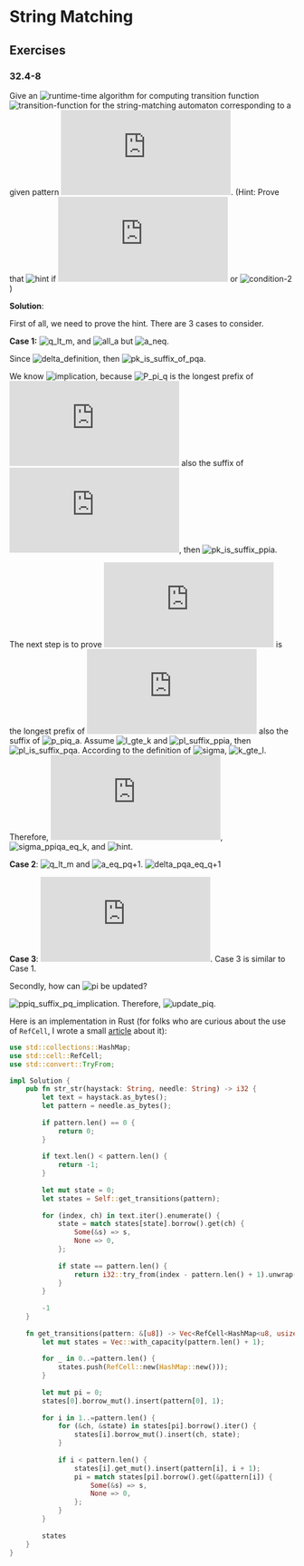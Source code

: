 # String Matching

## Exercises

### 32.4-8

Give an ![runtime][O \left( m \Sigma \right)]-time algorithm for computing transition function ![transition-function][\delta]
for the string-matching automaton corresponding to a given pattern ![pattern][P]. (Hint: Prove that ![hint][\delta \left( q, a \right) = \delta \left( \pi \left\[ q \right\], a \right)]
if ![condition-1][q = m] or ![condition-2][P \left\[ q + 1 \right\] \neq a])

**Solution**:

First of all, we need to prove the hint. There are 3 cases to consider.

**Case 1:** ![q_lt_m][q < m], and ![all_a][\forall a \in \Sigma] but ![a_neq][a \neq P \left\[ q + 1 \right\]].

Since ![delta_definition][\delta \left\( q, a \right\) = \sigma \left\( P_q a \right\) = k], then ![pk_is_suffix_of_pqa][P_k \sqsupset P_q a].

We know ![implication][P_{\pi \left\[ q \right\]} \sqsupset P_q \Rightarrow P_{\pi \left\[ q \right\]} a \sqsupset P_q a], because
![P_pi_q][P_{\pi \left\[ q \right\]}] is the longest prefix of ![P][P] also the suffix of ![P_q][P_q],
then ![pk_is_suffix_ppia][P_k \sqsupset P_{\pi \left\[ q \right\]} a].

The next step is to prove ![P_k][P_k] is the longest prefix of ![P][P] also the suffix of ![p_piq_a][P_{\pi \left\[ q \right\]} a].
Assume ![l_gte_k][l >= k] and ![pl_suffix_ppia][P_l \sqsupset P_{\pi \left\[ q \right\]} a], then ![pl_is_suffix_pqa][P_l \sqsupset P_q a].
According to the definition of ![sigma][\sigma], ![k_gte_l][k >= l]. Therefore, ![l_eq_k][l = k],
![sigma_ppiqa_eq_k][\sigma \left( P_{\pi \left\[ q \right\]} a \right) = k], and ![hint][\delta \left( q, a \right) = \delta \left( \pi \left\[ q \right\], a \right)].

**Case 2**: ![q_lt_m][q < m] and ![a_eq_pq+1][a = P \left\[ q + 1 \right\]]. ![delta_pqa_eq_q+1][\delta \left( P_q, a \right) = q + 1]

**Case 3**: ![q_eq_m][q = m]. Case 3 is similar to Case 1.

Secondly, how can ![pi][\pi] be updated?

![ppiq_suffix_pq_implication][P_{\pi \left\[ q \right\]} \sqsupset P_q \Rightarrow P_{\pi \left\[ q \right\]} P \left\[ q + 1 \right\] \sqsupset P_q P \left\[ q + 1 \right\]].
Therefore, ![update_piq][\pi \left\[ q + 1 \right\] = \delta \left( \pi \left\[ q \right\], P \left\[ q + 1 \right\] \right)].

[O \left( m \Sigma \right)]: http://latex.codecogs.com/svg.latex?O&space;\left(&space;m&space;\Sigma&space;\right) "O \left( m \Sigma \right)"
[\delta]: http://latex.codecogs.com/svg.latex?\delta "http://latex.codecogs.com/svg.latex?\delta"
[\delta \left( q, a \right) = \delta \left( \pi \left\[ q \right\], a \right)]: http://latex.codecogs.com/svg.latex?\delta&space;\left(&space;q,&space;a&space;\right)&space;=&space;\delta&space;\left(&space;\pi&space;\left[&space;q&space;\right],&space;a&space;\right) "http://latex.codecogs.com/svg.latex?\delta \left( q, a \right) = \delta \left( \pi \left[ q \right], a \right)"
[q = m]: http://latex.codecogs.com/svg.latex?q&space;=&space;m "http://latex.codecogs.com/svg.latex?q = m"
[P \left\[ q + 1 \right\] \neq a]: http://latex.codecogs.com/svg.latex?P&space;\left&space;[&space;q&space;&plus;&space;1&space;\right&space;]&space;\neq&space;a "http://latex.codecogs.com/svg.latex?P \left[ q + 1 \right] \neq a"
[q < m]: http://latex.codecogs.com/svg.latex?q&space;<&space;m "http://latex.codecogs.com/svg.latex?q < m"
[\forall a \in \Sigma]: http://latex.codecogs.com/svg.latex?\forall&space;a&space;\in&space;\Sigma "http://latex.codecogs.com/svg.latex?\forall a \in \Sigma"
[a \neq P \left\[ q + 1 \right\]]: http://latex.codecogs.com/svg.latex?a&space;\neq&space;P&space;\left&space;[&space;q&space;&plus;&space;1&space;\right&space;] "http://latex.codecogs.com/svg.latex?a \neq P \left [ q + 1 \right ]"
[P]: http://latex.codecogs.com/svg.latex?P "http://latex.codecogs.com/svg.latex?P"
[\delta \left\( q, a \right\) = \sigma \left\( P_q a \right\) = k]: http://latex.codecogs.com/svg.latex?\delta&space;\left(&space;q,&space;a&space;\right)&space;=&space;\sigma&space;\left(&space;P_q&space;a&space;\right)&space;=&space;k "http://latex.codecogs.com/svg.latex?\delta \left( q, a \right) = \sigma \left( P_q a \right) = k"
[P_k \sqsupset P_q a]: http://latex.codecogs.com/svg.latex?P_k&space;\sqsupset&space;P_q&space;a "http://latex.codecogs.com/svg.latex?P_k \sqsupset P_q a"
[P_{\pi \left\[ q \right\]} \sqsupset P_q \Rightarrow P_{\pi \left\[ q \right\]} a \sqsupset P_q a]: http://latex.codecogs.com/svg.latex?P_{\pi&space;\left[&space;q&space;\right]}&space;\sqsupset&space;P_q&space;\Rightarrow&space;P_{\pi&space;\left[&space;q&space;\right]}&space;a&space;\sqsupset&space;P_q&space;a "http://latex.codecogs.com/svg.latex?P_{\pi \left[ q \right]} \sqsupset P_q \Rightarrow P_{\pi \left[ q \right]} a \sqsupset P_q a"
[P_{\pi \left\[ q \right\]}]: http://latex.codecogs.com/svg.latex?P_{\pi&space;\left[&space;q&space;\right]} "http://latex.codecogs.com/svg.latex?P_{\pi \left[ q \right]}"
[P_q]: http://latex.codecogs.com/svg.latex?P_q "http://latex.codecogs.com/svg.latex?P_q"
[P_k \sqsupset P_{\pi \left\[ q \right\]} a]: http://latex.codecogs.com/svg.latex?P_k&space;\sqsupset&space;P_{\pi&space;\left[&space;q&space;\right]}&space;a "http://latex.codecogs.com/svg.latex?P_k \sqsupset P_{\pi \left[ q \right]} a"
[P_k]: http://latex.codecogs.com/svg.latex?P_k "http://latex.codecogs.com/svg.latex?P_k"
[P_{\pi \left\[ q \right\]} a]: http://latex.codecogs.com/svg.latex?P_{\pi&space;\left\[&space;q&space;\right\]}&space;a "http://latex.codecogs.com/svg.latex?P_{\pi \left\[ q \right\]} a"
[l >= k]: http://latex.codecogs.com/svg.latex?l&space;>=&space;k "http://latex.codecogs.com/svg.latex?l >= k"
[P_l \sqsupset P_{\pi \left\[ q \right\]} a]: http://latex.codecogs.com/svg.latex?P_l&space;\sqsupset&space;P_{\pi&space;\left\[&space;q&space;\right\]}&space;a "http://latex.codecogs.com/svg.latex?P_l \sqsupset P_{\pi \left\[ q \right\]} a"
[P_l \sqsupset P_q a]: http://latex.codecogs.com/svg.latex?P_l&space;\sqsupset&space;P_q&space;a "http://latex.codecogs.com/svg.latex?P_l \sqsupset P_q a"
[\sigma]: http://latex.codecogs.com/svg.latex?\sigma "http://latex.codecogs.com/svg.latex?\sigma"
[k >= l]: http://latex.codecogs.com/svg.latex?k&space;>=&space;l "http://latex.codecogs.com/svg.latex?k >= l"
[l = k]: http://latex.codecogs.com/svg.latex?l&space;=&space;k "http://latex.codecogs.com/svg.latex?l = k"
[\sigma \left( P_{\pi \left\[ q \right\]} a \right) = k]: http://latex.codecogs.com/svg.latex?\sigma&space;\left(&space;P_{\pi&space;\left\[&space;q&space;\right\]}&space;a&space;\right)&space;=&space;k "http://latex.codecogs.com/svg.latex?\sigma \left( P_{\pi \left\[ q \right\]} a \right) = k"
[a = P \left\[ q + 1 \right\]]: http://latex.codecogs.com/svg.latex?a&space;=&space;P&space;\left\[&space;q&space;&plus;&space;1&space;\right\] "http://latex.codecogs.com/svg.latex?a = P \left\[ q + 1 \right\]"
[\delta \left( P_q, a \right) = q + 1]: http://latex.codecogs.com/svg.latex?\delta&space;\left(&space;P_q,&space;a&space;\right)&space;=&space;q&space;&plus;&space;1 "http://latex.codecogs.com/svg.latex?\delta \left( P_q, a \right) = q + 1"
[\pi]: http://latex.codecogs.com/svg.latex?\pi "http://latex.codecogs.com/svg.latex?\pi"
[P_{\pi \left\[ q \right\]} \sqsupset P_q \Rightarrow P_{\pi \left\[ q \right\]} P \left\[ q + 1 \right\] \sqsupset P_q P \left\[ q + 1 \right\]]: http://latex.codecogs.com/svg.latex?P_{\pi&space;\left\[&space;q&space;\right\]}&space;\sqsupset&space;P_q&space;\Rightarrow&space;P_{\pi&space;\left\[&space;q&space;\right\]}&space;P&space;\left\[&space;q&space;&plus;&space;1&space;\right\]&space;\sqsupset&space;P_q&space;P&space;\left\[&space;q&space;&plus;&space;1&space;\right\] "http://latex.codecogs.com/svg.latex?P_{\pi \left\[ q \right\]} \sqsupset P_q \Rightarrow P_{\pi \left\[ q \right\]} P \left\[ q + 1 \right\] \sqsupset P_q P \left\[ q + 1 \right\]"
[\pi \left\[ q + 1 \right\] = \delta \left( \pi \left\[ q \right\], P \left\[ q + 1 \right\] \right)]: http://latex.codecogs.com/svg.latex?\pi&space;\left\[&space;q&space;&plus;&space;1&space;\right\]&space;=&space;\delta&space;\left(&space;\pi&space;\left\[&space;q&space;\right\],&space;P&space;\left\[&space;q&space;&plus;&space;1&space;\right\]&space;\right) "http://latex.codecogs.com/svg.latex?\pi \left\[ q + 1 \right\] = \delta \left( \pi \left\[ q \right\], P \left\[ q + 1 \right\] \right)"

Here is an implementation in Rust (for folks who are curious about the use of `RefCell`, I wrote a small [article][A Use Case of RefCell] about it):

```Rust
use std::collections::HashMap;
use std::cell::RefCell;
use std::convert::TryFrom;

impl Solution {
    pub fn str_str(haystack: String, needle: String) -> i32 {
        let text = haystack.as_bytes();
        let pattern = needle.as_bytes();
        
        if pattern.len() == 0 {
            return 0;
        }
        
        if text.len() < pattern.len() {
            return -1;
        }
        
        let mut state = 0;
        let states = Self::get_transitions(pattern);
        
        for (index, ch) in text.iter().enumerate() {
            state = match states[state].borrow().get(ch) {
                Some(&s) => s,
                None => 0,
            };
            
            if state == pattern.len() {
                return i32::try_from(index - pattern.len() + 1).unwrap();
            }
        }
        
        -1
    }
    
    fn get_transitions(pattern: &[u8]) -> Vec<RefCell<HashMap<u8, usize>>> {
        let mut states = Vec::with_capacity(pattern.len() + 1);
        
        for _ in 0..=pattern.len() {
            states.push(RefCell::new(HashMap::new()));
        }
        
        let mut pi = 0;
        states[0].borrow_mut().insert(pattern[0], 1);
        
        for i in 1..=pattern.len() {
            for (&ch, &state) in states[pi].borrow().iter() {
                states[i].borrow_mut().insert(ch, state);
            }
            
            if i < pattern.len() {
                states[i].get_mut().insert(pattern[i], i + 1);
                pi = match states[pi].borrow().get(&pattern[i]) {
                    Some(&s) => s,
                    None => 0,
                };
            }
        }
        
        states
    }
}
```
[A Use Case of RefCell]: https://pjatgithub.github.io/posts/a-use-case-of-refcell/ "A Use Case of RefCell"
